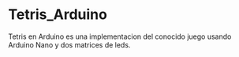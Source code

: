 # Tetris_Arduino
Tetris en Arduino es una implementacion del conocido juego usando Arduino Nano y dos matrices de leds.
